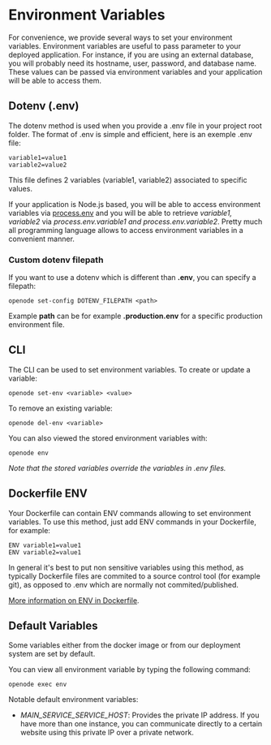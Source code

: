 # Environment Variables

For convenience, we provide several ways to set your environment variables. Environment variables
are useful to pass parameter to your deployed application. For instance, if you are using
an external database, you will probably need its hostname, user, password, and database name.
These values can be passed via environment variables and your application will be able
to access them.

## Dotenv (.env)

The dotenv method is used when you provide a .env file in your project root folder.
The format of .env is simple and efficient, here is an exemple .env file:

    variable1=value1
    variable2=value2

This file defines 2 variables (variable1, variable2) associated to specific values.

If your application is Node.js based, you will be able to access environment variables
via [process.env](https://nodejs.org/dist/latest-v8.x/docs/api/process.html#process_process_env)
and you will be able to retrieve *variable1, variable2* via *process.env.variable1 and
process.env.variable2*. Pretty much all programming language allows to access environment
variables in a convenient manner.

### Custom dotenv filepath

If you want to use a dotenv which is different than **.env**, you can specify a filepath:

    openode set-config DOTENV_FILEPATH <path>

Example **path** can be for example **.production.env** for a specific production environment file.

## CLI

The CLI can be used to set environment variables. To create or update a variable:

    openode set-env <variable> <value>

To remove an existing variable:

    openode del-env <variable>

You can also viewed the stored environment variables with:

    openode env

*Note that the stored variables override the variables in .env files.*

## Dockerfile ENV

Your Dockerfile can contain ENV commands allowing to set environment variables. To use this method, just add ENV commands in your Dockerfile, for example:

    ENV variable1=value1
    ENV variable2=value1

In general it's best to put non sensitive variables using this method, as typically Dockerfile
files are commited to a source control tool (for example git), as opposed to .env which are
normally not commited/published.

[More information on ENV in Dockerfile](https://docs.docker.com/engine/reference/builder/#env).

## Default Variables

Some variables either from the docker image or from our deployment system are set by default.

You can view all environment variable by typing the following command:

    openode exec env

Notable default environment variables:

- *MAIN\_SERVICE\_SERVICE\_HOST*: Provides the private IP address. If you have more than one instance, you can communicate directly to a certain website using this private IP over a private network.